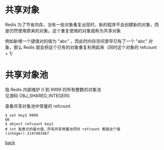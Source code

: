# 共享对象  

Redis 为了节省内存，当有一些对象重复出现时，新的程序不会创建新的对象，而是仍然使用原来的对象。这个重复使用的对象就称为共享对象  

例如新增一个键值对的值为 "abc" ，而此时内存空间里早已有了一个 "abc" 对象，那么 Redis 就会把这个已有的对象重复利用起来（同时这个对象的 refcount + 1）  

# 共享对象池  
指 Redis 内部维护 0 到 9999 的所有整数的对象池  
见源码 OBJ_SHARED_INTEGERS  

查看共享对象池中常量的 refcount  
```
$ set key1 9999
OK
$ object refcount key1
# int 能表示的最大值，所有共享常量池项的 refcount 都是这个值  
(integer) 2147483467
```

[back](../11.md)  